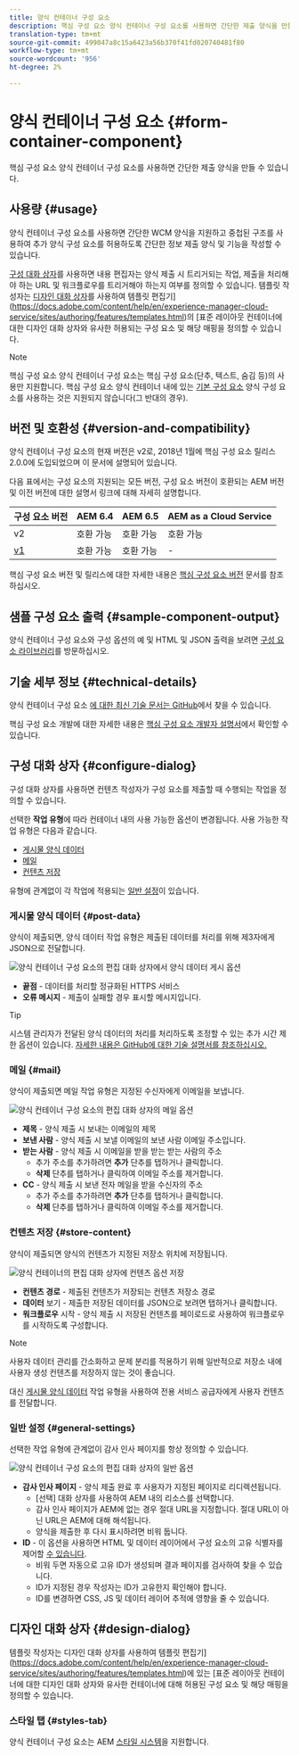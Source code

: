 ```yaml
---
title: 양식 컨테이너 구성 요소
description: 핵심 구성 요소 양식 컨테이너 구성 요소를 사용하면 간단한 제출 양식을 만들 수 있습니다.
translation-type: tm+mt
source-git-commit: 499047a8c15a6423a56b370f41fd020740481f80
workflow-type: tm+mt
source-wordcount: '956'
ht-degree: 2%

---
```



# 양식 컨테이너 구성 요소 {#form-container-component}

핵심 구성 요소 양식 컨테이너 구성 요소를 사용하면 간단한 제출 양식을 만들 수 있습니다.

## 사용량 {#usage}

양식 컨테이너 구성 요소를 사용하면 간단한 WCM 양식을 지원하고 중첩된 구조를 사용하여 추가 양식 구성 요소를 허용하도록 간단한 정보 제출 양식 및 기능을 작성할 수 있습니다.

[구성 대화 상자](#configure-dialog)를 사용하면 내용 편집자는 양식 제출 시 트리거되는 작업, 제출을 처리해야 하는 URL 및 워크플로우를 트리거해야 하는지 여부를 정의할 수 있습니다. 템플릿 작성자는 [디자인 대화 상자](#design-dialog)를 사용하여 템플릿 편집기](https://docs.adobe.com/content/help/en/experience-manager-cloud-service/sites/authoring/features/templates.html)의 [표준 레이아웃 컨테이너에 대한 디자인 대화 상자와 유사한 허용되는 구성 요소 및 해당 매핑을 정의할 수 있습니다.

>[!NOTE]
>
>핵심 구성 요소 양식 컨테이너 구성 요소는 핵심 구성 요소(단추, 텍스트, 숨김 등)의 사용만 지원합니다. 핵심 구성 요소 양식 컨테이너 내에 있는 [기본 구성 요소](https://docs.adobe.com/content/help/en/experience-manager-65/authoring/siteandpage/default-components-foundation.html) 양식 구성 요소를 사용하는 것은 지원되지 않습니다(그 반대의 경우).

## 버전 및 호환성 {#version-and-compatibility}

양식 컨테이너 구성 요소의 현재 버전은 v2로, 2018년 1월에 핵심 구성 요소 릴리스 2.0.0에 도입되었으며 이 문서에 설명되어 있습니다.

다음 표에서는 구성 요소의 지원되는 모든 버전, 구성 요소 버전이 호환되는 AEM 버전 및 이전 버전에 대한 설명서 링크에 대해 자세히 설명합니다.

| 구성 요소 버전 | AEM 6.4 | AEM 6.5 | AEM as a Cloud Service |
|--- |--- |--- |---|
| v2 | 호환 가능 | 호환 가능 | 호환 가능 |
| [v1](/help/components/v1/form-container-v1.md) | 호환 가능 | 호환 가능 | - |

핵심 구성 요소 버전 및 릴리스에 대한 자세한 내용은 [핵심 구성 요소 버전](/help/versions.md) 문서를 참조하십시오.

## 샘플 구성 요소 출력 {#sample-component-output}

양식 컨테이너 구성 요소와 구성 옵션의 예 및 HTML 및 JSON 출력을 보려면 [구성 요소 라이브러리](https://adobe.com/go/aem_cmp_library_form_container)를 방문하십시오.

## 기술 세부 정보 {#technical-details}

양식 컨테이너 구성 요소 [에 대한 최신 기술 문서는 GitHub](https://adobe.com/go/aem_cmp_tech_form_container_v2)에서 찾을 수 있습니다.

핵심 구성 요소 개발에 대한 자세한 내용은 [핵심 구성 요소 개발자 설명서](/help/developing/overview.md)에서 확인할 수 있습니다.

## 구성 대화 상자 {#configure-dialog}

구성 대화 상자를 사용하면 컨텐츠 작성자가 구성 요소를 제출할 때 수행되는 작업을 정의할 수 있습니다.

선택한 **작업 유형**&#x200B;에 따라 컨테이너 내의 사용 가능한 옵션이 변경됩니다. 사용 가능한 작업 유형은 다음과 같습니다.

* [게시물 양식 데이터](#post-data)
* [메일](#mail)
* [컨텐츠 저장](#store-content)

유형에 관계없이 각 작업에 적용되는 [일반 설정](#general-settings)이 있습니다.

### 게시물 양식 데이터 {#post-data}

양식이 제출되면, 양식 데이터 작업 유형은 제출된 데이터를 처리를 위해 제3자에게 JSON으로 전달합니다.

![양식 컨테이너 구성 요소의 편집 대화 상자에서 양식 데이터 게시 옵션](/help/assets/form-container-edit-post.png)

* **끝점**  - 데이터를 처리할 정규화된 HTTPS 서비스
* **오류 메시지**  - 제출이 실패할 경우 표시할 메시지입니다.

>[!TIP]
>시스템 관리자가 전달된 양식 데이터의 처리를 처리하도록 조정할 수 있는 추가 시간 제한 옵션이 있습니다. [자세한 내용은 GitHub에 대한 기술 설명서를 참조하십시오.](https://github.com/adobe/aem-core-wcm-components/tree/master/content/src/content/jcr_root/apps/core/wcm/components/form/actions/rpc)

### 메일 {#mail}

양식이 제출되면 메일 작업 유형은 지정된 수신자에게 이메일을 보냅니다.

![양식 컨테이너 구성 요소의 편집 대화 상자의 메일 옵션](/help/assets/form-container-edit-mail.png)

* **제목**  - 양식 제출 시 보내는 이메일의 제목
* **보낸 사람**  - 양식 제출 시 보낼 이메일의 보낸 사람 이메일 주소입니다.
* **받는 사람**  - 양식 제출 시 이메일을 받을 받는 받는 사람의 주소
   * 추가 주소를 추가하려면 **추가** 단추를 탭하거나 클릭합니다.
   * **삭제** 단추를 탭하거나 클릭하여 이메일 주소를 제거합니다.
* **CC**  - 양식 제출 시 보낸 전자 메일을 받을 수신자의 주소
   * 추가 주소를 추가하려면 **추가** 단추를 탭하거나 클릭합니다.
   * **삭제** 단추를 탭하거나 클릭하여 이메일 주소를 제거합니다.

### 컨텐츠 저장 {#store-content}

양식이 제출되면 양식의 컨텐츠가 지정된 저장소 위치에 저장됩니다.

![양식 컨테이너의 편집 대화 상자에 컨텐츠 옵션 저장](/help/assets/form-container-edit-store.png)

* **컨텐츠 경로**  - 제출된 컨텐츠가 저장되는 컨텐츠 저장소 경로
* **데이터**  보기 - 제출한 저장된 데이터를 JSON으로 보려면 탭하거나 클릭합니다.
* **워크플로우**  시작 - 양식 제출 시 저장된 컨텐츠를 페이로드로 사용하여 워크플로우를 시작하도록 구성합니다.

>[!NOTE]
>
>사용자 데이터 관리를 간소화하고 문제 분리를 적용하기 위해 일반적으로 저장소 내에 사용자 생성 컨텐츠를 저장하지 않는 것이 좋습니다.
>
>대신 [게시물 양식 데이터](#post-data) 작업 유형을 사용하여 전용 서비스 공급자에게 사용자 컨텐츠를 전달합니다.

### 일반 설정 {#general-settings}

선택한 작업 유형에 관계없이 감사 인사 페이지를 항상 정의할 수 있습니다.

![양식 컨테이너 구성 요소의 편집 대화 상자의 일반 옵션](/help/assets/form-container-edit-general.png)

* **감사 인사 페이지**  - 양식 제출 완료 후 사용자가 지정된 페이지로 리디렉션됩니다.
   * [선택] 대화 상자를 사용하여 AEM 내의 리소스를 선택합니다.
   * 감사 인사 페이지가 AEM에 없는 경우 절대 URL을 지정합니다. 절대 URL이 아닌 URL은 AEM에 대해 해석됩니다.
   * 양식을 제출한 후 다시 표시하려면 비워 둡니다.
* **ID**  - 이 옵션을 사용하면 HTML 및 데이터 레이어에서 구성 요소의 고유 식별자를 제어할  [수 있습니다](/help/developing/data-layer/overview.md).
   * 비워 두면 자동으로 고유 ID가 생성되며 결과 페이지를 검사하여 찾을 수 있습니다.
   * ID가 지정된 경우 작성자는 ID가 고유한지 확인해야 합니다.
   * ID를 변경하면 CSS, JS 및 데이터 레이어 추적에 영향을 줄 수 있습니다.

## 디자인 대화 상자 {#design-dialog}

템플릿 작성자는 디자인 대화 상자를 사용하여 템플릿 편집기](https://docs.adobe.com/content/help/en/experience-manager-cloud-service/sites/authoring/features/templates.html)에 있는 [표준 레이아웃 컨테이너에 대한 디자인 대화 상자와 유사한 컨테이너에 대해 허용된 구성 요소 및 해당 매핑을 정의할 수 있습니다.

### 스타일 탭 {#styles-tab}

양식 컨테이너 구성 요소는 AEM [스타일 시스템](/help/get-started/authoring.md#component-styling)을 지원합니다.
